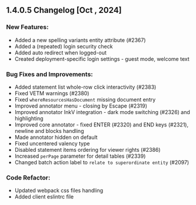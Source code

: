## 1.4.0.5 Changelog [Oct , 2024]

### New Features:

- Added a new spelling variants entity attribute (#2367)
- Added a (repeated) login security check
- Added auto redirect when logged-out
- Created deployment-specific login settings - guest mode, welcome text

### Bug Fixes and Improvements:

- Added statement list whole-row click interactivity (#2383)
- Fixed VETM warnings (#2380)
- Fixed `whereResourcesHasDocument` missing document entry
- Improved annotator menu - closing by Escape (#2319)
- Improved annotator InkV integration - dark mode switching (#2326) and highlighting
- Improved core annotator - fixed ENTER (#2320) and END keys (#2321), newline and blocks handling
- Made annotator hidden on default
- Fixed uncentered valency type
- Disabled statement items ordering for viewer rights (#2386)
- Increased `perPage` parameter for detail tables (#2339)
- Changed batch action label to `relate to superordinate entity` (#2097)

### Code Refactor:

- Updated webpack css files handling
- Added client eslintrc file
